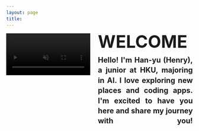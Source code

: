 ```yaml
---
layout: page
title: 
---
```


<style>
video, .fallback-image {
    max-width: 45%;
    height: auto;
}

video{
    filter: brightness(70%); /* Make the video darker */
}

.image-left, .image-right {
    margin: 1em 0;
}

@media (min-width: 20em) {
    .image-left, .image-right {
        display: flex;
        align-items: flex-start;
    }

    .image-left video, .image-left .fallback-image {
        margin-right: 1.5em;
        float: left; /* fallback */
    }

    .image-right video, .image-right .fallback-image {
        order: 1;
        margin-left: 1.5em;
        float: right; /* fallback */
    }
    
    /* clearfix for fallback */
    .image-left::after,
    .image-right::after {
        content: "";
        display: block;
        clear: both;
    }
}

@media (min-width: 30em) {
    .image-left video, .image-left .fallback-image, .image-right video, .image-right .fallback-image {
        flex-shrink: 0;
    }
}

@media (max-width: 600px) {
    .welcome-text h1 {
        font-size: 2em;
    }

    .welcome-text h2 {
        font-size: 1em;
    }
}

@media (min-width: 650px) {
    .welcome-text h1 {
        font-size: 3.3em;
    }

    .welcome-text h2 {
        font-size: 1.4em;
    }
}

.welcome-text {
    flex: 2;
    display: flex;
    flex-direction: column;
    justify-content: space-between; /* Distribute space evenly between children */
    height: 100%; /* Ensure it takes up the full height of the container */
}

.welcome-text h1 {
    margin: 0;
    margin-block-start: 0;
    margin-block-end: 0;
    width: 100%;
    line-height: 1.2;
    position: relative;
    top: -0.1em; /* Shift up to remove space above */
    text-align: justify;
}

.welcome-text h2 {
    margin: 0;
    margin-block-start: 0;
    margin-block-end: 0;
    line-height: 1.4;
    position: relative;
    top: 0.2em; /* Shift down to remove space below */
    text-align: justify;
    text-align-last: justify; /* Justify the last line as well */
    -moz-text-align-last: justify; /* Firefox compatibility */
}
</style>

<div class="image-left container" style="margin: auto;">
   <video id="videoElement" muted autoplay loop playsinline>
      <source src="/assets/vid/travel.mp4" type="video/mp4">
   </video>
   <img id="imageElement" src="/assets/img/travel.jpg" alt="Travel" class="fallback-image" style="display: none;">
   <div class="welcome-text">
      <h1 id="welcomeTitle">WELCOME</h1>
      <h2 id="welcomeSubtitle">Hello! I'm Han-yu (Henry), a junior at HKU, majoring in AI. I love exploring new places and coding apps. I'm excited to have you here and share my journey with you!</h2>
   </div>
</div>

<script>
    function getTextWidth(text, font) {
        const canvas = getTextWidth.canvas || (getTextWidth.canvas = document.createElement("canvas"));
        const context = canvas.getContext("2d");
        context.font = font;
        const metrics = context.measureText(text);
        return metrics.width;
    }

    function getCssStyle(element, prop) {
        return window.getComputedStyle(element, null).getPropertyValue(prop);
    }

    function getCanvasFont(el) {
        const fontWeight = getCssStyle(el, 'font-weight') || 'normal';
        const fontSize = getCssStyle(el, 'font-size') || '16px';
        const fontFamily = getCssStyle(el, 'font-family') || 'Times New Roman';
        return `${fontWeight} ${fontSize} ${fontFamily}`;
    }

    function adjustFontSizeAndLineHeight() {
        const videoElement = document.getElementById('videoElement');
        const imageElement = document.getElementById('imageElement');
        const titleElement = document.getElementById('welcomeTitle');
        const subtitleElement = document.getElementById('welcomeSubtitle');

        const mediaElement = videoElement.style.display !== 'none' ? videoElement : imageElement;
        const mediaHeight = mediaElement.clientHeight;
        const availableWidth = document.querySelector('.welcome-text').clientWidth;

        // Adjust the font size and line height of the title to fit the width
        let titleFontSize = 1; // Start with a smaller font size
        titleElement.style.fontSize = `${titleFontSize}em`;
        let textWidth = getTextWidth(titleElement.textContent, getCanvasFont(titleElement));
        while (textWidth < availableWidth && titleFontSize < 5) { // Constrain max font size to 5em
            titleFontSize += 0.1;
            titleElement.style.fontSize = `${titleFontSize}em`;
            textWidth = getTextWidth(titleElement.textContent, getCanvasFont(titleElement));
        }

        while (textWidth > availableWidth && titleFontSize > 0.5) { // Constrain max font size to 5em
            titleFontSize -= 0.1;
            titleElement.style.fontSize = `${titleFontSize}em`;
            textWidth = getTextWidth(titleElement.textContent, getCanvasFont(titleElement));
        }

        // Fix the title font size and adjust the subtitle to match the height of the video
        let subtitleFontSize = 1;
        subtitleElement.style.fontSize = `${subtitleFontSize}em`;
        let totalHeight = titleElement.clientHeight + subtitleElement.clientHeight;

        while (totalHeight < mediaHeight && subtitleFontSize < 3) { // Constrain max font size to 3em
            subtitleFontSize += 0.01;
            subtitleElement.style.fontSize = `${subtitleFontSize}em`;
            totalHeight = titleElement.clientHeight + subtitleElement.clientHeight;
        }

        // Reduce font size and line height if the total height exceeds the video height
        while (totalHeight > mediaHeight && subtitleFontSize > 0.5) { // Ensure font size does not go below 0.5em
            subtitleFontSize -= 0.01;
            subtitleElement.style.fontSize = `${subtitleFontSize}em`;
            totalHeight = titleElement.clientHeight + subtitleElement.clientHeight;
        }
    }

    function checkVideoCompatibility() {
        const videoElement = document.getElementById('videoElement');
        const fallbackImage = document.getElementById('imageElement');

        // Check if the video is playable
        videoElement.addEventListener('error', () => {
            videoElement.style.display = 'none';
            fallbackImage.style.display = 'block';
            adjustFontSizeAndLineHeight(); // Ensure text formatting is adjusted when fallback image is shown
        });

        // Attempt to play the video, if it fails, switch to the fallback image
        videoElement.play().catch(() => {
            videoElement.style.display = 'none';
            fallbackImage.style.display = 'block';
            adjustFontSizeAndLineHeight(); // Ensure text formatting is adjusted when fallback image is shown
        });
    }

    window.onload = () => {

        adjustFontSizeAndLineHeight();
        checkVideoCompatibility();
    };
    window.onresize = adjustFontSizeAndLineHeight;

    // Mute/unmute button
    const videoElement = document.getElementById('videoElement');
    videoElement.addEventListener('click', () => {
        videoElement.muted = !videoElement.muted;
    });
</script>